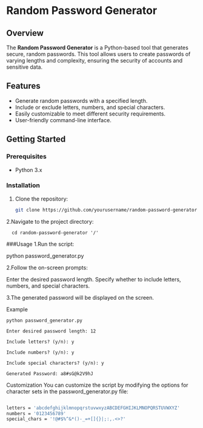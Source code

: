 # Random Password Generator

## Overview

The **Random Password Generator** is a Python-based tool that generates secure, random passwords. This tool allows users to create passwords of varying lengths and complexity, ensuring the security of accounts and sensitive data.

## Features

- Generate random passwords with a specified length.
- Include or exclude letters, numbers, and special characters.
- Easily customizable to meet different security requirements.
- User-friendly command-line interface.

## Getting Started

### Prerequisites

- Python 3.x

### Installation

1. Clone the repository:

   ```bash
   git clone https://github.com/yourusername/random-password-generator.git

   
 2.Navigate to the project directory:
  

      cd random-password-generator '/'


###Usage
1.Run the script:

python password_generator.py

2.Follow the on-screen prompts:

Enter the desired password length.
Specify whether to include letters, numbers, and special characters.

3.The generated password will be displayed on the screen.

Example

```
python password_generator.py

Enter desired password length: 12

Include letters? (y/n): y

Include numbers? (y/n): y

Include special characters? (y/n): y

Generated Password: a8#sG@k2V9hJ
```


Customization
You can customize the script by modifying the options for character sets in the password_generator.py file:
```bash

letters = 'abcdefghijklmnopqrstuvwxyzABCDEFGHIJKLMNOPQRSTUVWXYZ'
numbers = '0123456789'
special_chars = '!@#$%^&*()-_=+[]{}|;:,.<>?'
